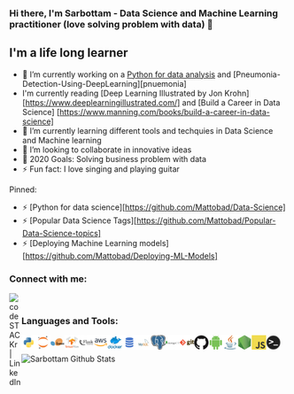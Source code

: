 ### Hi there, I'm Sarbottam - Data Science and Machine Learning practitioner (love solving problem with data) 👋

## I'm a life long learner
- 🔭 I’m currently working on a [Python for data analysis][dataAnalysis] and [Pneumonia-Detection-Using-DeepLearning][pnuemonia]
-  I'm currently reading [Deep Learning Illustrated by Jon Krohn][https://www.deeplearningillustrated.com/] and [Build a Career in Data Science] [https://www.manning.com/books/build-a-career-in-data-science]
- 🌱 I’m currently learning different tools and techquies in Data Science and Machine learning
- 👯 I’m looking to collaborate in innovative ideas
- 🥅 2020 Goals: Solving business problem with data
- ⚡ Fun fact: I love singing and playing guitar


Pinned:
- ⚡ [Python for data science][https://github.com/Mattobad/Data-Science]
- ⚡ [Popular Data Science Tags][https://github.com/Mattobad/Popular-Data-Science-topics]
- ⚡ [Deploying Machine Learning models][https://github.com/Mattobad/Deploying-ML-Models]


### Connect with me:

<!-- [<img align="left" alt="codeSTACKr.com" width="22px" src="https://raw.githubusercontent.com/iconic/open-iconic/master/svg/globe.svg" />][website]
[<img align="left" alt="codeSTACKr | YouTube" width="22px" src="https://cdn.jsdelivr.net/npm/simple-icons@v3/icons/youtube.svg" />][youtube]
[<img align="left" alt="codeSTACKr | Twitter" width="22px" src="https://cdn.jsdelivr.net/npm/simple-icons@v3/icons/twitter.svg" />][twitter] -->
[<img align="left" alt="codeSTACKr | LinkedIn" width="22px" src="https://cdn.jsdelivr.net/npm/simple-icons@v3/icons/linkedin.svg" />][linkedin]


<br />

### Languages and Tools:

<img align="left" alt="Python" width="26px" src="https://github.com/github/explore/blob/master/topics/python/python.png" />
<img align="left" alt="Jupyter notebook" width="26px" src="https://github.com/github/explore/blob/master/topics/jupyter-notebook/jupyter-notebook.png" />

<img align="left" alt="Sklearn" width="26px" src="https://github.com/github/explore/blob/master/topics/scikit-learn/scikit-learn.png" />

<img align="left" alt="Tensorflow" width="26px" src="https://github.com/github/explore/blob/master/topics/tensorflow/tensorflow.png
" />
<img align="left" alt="Flask-Python" width="26px" src="https://github.com/github/explore/blob/master/topics/flask/flask.png" />
<img align="left" alt="AWS" width="26px" src="https://github.com/github/explore/blob/master/topics/aws/aws.png" />

<img align="left" alt="Docker" width="26px" src="https://github.com/github/explore/blob/master/topics/docker/docker.png" />


<img align="left" alt="SQL" width="26px" src="https://raw.githubusercontent.com/github/explore/80688e429a7d4ef2fca1e82350fe8e3517d3494d/topics/sql/sql.png" />
<img align="left" alt="MySQL" width="26px" src="https://raw.githubusercontent.com/github/explore/80688e429a7d4ef2fca1e82350fe8e3517d3494d/topics/mysql/mysql.png" />
<img align="left" alt="Postgresql" width="26px" src="https://github.com/github/explore/blob/master/topics/postgresql/postgresql.png" />
<img align="left" alt="MongoDB" width="26px" src="https://raw.githubusercontent.com/github/explore/80688e429a7d4ef2fca1e82350fe8e3517d3494d/topics/mongodb/mongodb.png" />
<img align="left" alt="Git" width="26px" src="https://raw.githubusercontent.com/github/explore/80688e429a7d4ef2fca1e82350fe8e3517d3494d/topics/git/git.png" />
<img align="left" alt="GitHub" width="26px" src="https://raw.githubusercontent.com/github/explore/78df643247d429f6cc873026c0622819ad797942/topics/github/github.png" />
<img align="left" alt="Android" width="26px" src="https://github.com/github/explore/blob/master/topics/android/android.png" />
<img align="left" alt="Java" width="26px" src="https://github.com/github/explore/blob/master/topics/java/java.png" />
<img align="left" alt="Node.js" width="26px" src="https://raw.githubusercontent.com/github/explore/80688e429a7d4ef2fca1e82350fe8e3517d3494d/topics/nodejs/nodejs.png" />
<img align="left" alt="JavaScript" width="26px" src="https://raw.githubusercontent.com/github/explore/80688e429a7d4ef2fca1e82350fe8e3517d3494d/topics/javascript/javascript.png" />
<img align="left" alt="HTML5" width="26px" src="https://raw.githubusercontent.com/github/explore/80688e429a7d4ef2fca1e82350fe8e3517d3494d/topics/terminal/terminal.png" />

<br />
<br />



<img align="left" alt="Sarbottam Github Stats" src="https://github-readme-stats.vercel.app/api?username=Mattobad&show_icons=true&hide_border=true" />

<!-- [website]: https://codeSTACKr.com
[twitter]: https://twitter.com/codeSTACKr
[youtube]: https://youtube.com/codeSTACKr
[instagram]: https://instagram.com/codeSTACKr -->
[linkedin]: https://linkedin.com/in/sarbottam

[dataAnalysis]:https://github.com/Mattobad/Data-Analysis
[pneumonia]:https://github.com/Mattobad/Pneumonia-Detection-Deep-Learning